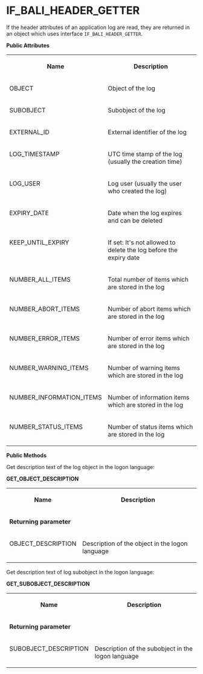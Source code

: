 <!-- loio759b29b4509841bcb381212621bef9c2 -->

# IF\_BALI\_HEADER\_GETTER

If the header attributes of an application log are read, they are returned in an object which uses interface `IF_BALI_HEADER_GETTER`.

**Public Attributes**


<table>
<tr>
<th valign="top">

Name

</th>
<th valign="top">

Description

</th>
</tr>
<tr>
<td valign="top">

OBJECT

</td>
<td valign="top">

Object of the log

</td>
</tr>
<tr>
<td valign="top">

SUBOBJECT

</td>
<td valign="top">

Subobject of the log

</td>
</tr>
<tr>
<td valign="top">

EXTERNAL\_ID

</td>
<td valign="top">

External identifier of the log

</td>
</tr>
<tr>
<td valign="top">

LOG\_TIMESTAMP

</td>
<td valign="top">

UTC time stamp of the log \(usually the creation time\)

</td>
</tr>
<tr>
<td valign="top">

LOG\_USER

</td>
<td valign="top">

Log user \(usually the user who created the log\)

</td>
</tr>
<tr>
<td valign="top">

EXPIRY\_DATE

</td>
<td valign="top">

Date when the log expires and can be deleted

</td>
</tr>
<tr>
<td valign="top">

KEEP\_UNTIL\_EXPIRY

</td>
<td valign="top">

If set: It's not allowed to delete the log before the expiry date

</td>
</tr>
<tr>
<td valign="top">

NUMBER\_ALL\_ITEMS

</td>
<td valign="top">

Total number of items which are stored in the log

</td>
</tr>
<tr>
<td valign="top">

NUMBER\_ABORT\_ITEMS

</td>
<td valign="top">

Number of abort items which are stored in the log

</td>
</tr>
<tr>
<td valign="top">

NUMBER\_ERROR\_ITEMS

</td>
<td valign="top">

Number of error items which are stored in the log

</td>
</tr>
<tr>
<td valign="top">

NUMBER\_WARNING\_ITEMS

</td>
<td valign="top">

Number of warning items which are stored in the log

</td>
</tr>
<tr>
<td valign="top">

NUMBER\_INFORMATION\_ITEMS

</td>
<td valign="top">

Number of information items which are stored in the log

</td>
</tr>
<tr>
<td valign="top">

NUMBER\_STATUS\_ITEMS

</td>
<td valign="top">

Number of status items which are stored in the log

</td>
</tr>
</table>

**Public Methods**



Get description text of the log object in the logon language:

**GET\_OBJECT\_DESCRIPTION**


<table>
<tr>
<th valign="top">

Name

</th>
<th valign="top">

Description

</th>
</tr>
<tr>
<td valign="top" colspan="2">

**Returning parameter**

</td>
</tr>
<tr>
<td valign="top">

OBJECT\_DESCRIPTION

</td>
<td valign="top">

Description of the object in the logon language

</td>
</tr>
</table>



Get description text of log subobject in the logon language:

**GET\_SUBOBJECT\_DESCRIPTION**


<table>
<tr>
<th valign="top">

Name

</th>
<th valign="top">

Description

</th>
</tr>
<tr>
<td valign="top" colspan="2">

**Returning parameter**

</td>
</tr>
<tr>
<td valign="top">

SUBOBJECT\_DESCRIPTION

</td>
<td valign="top">

Description of the subobject in the logon language

</td>
</tr>
</table>

